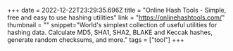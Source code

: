 +++
date = 2022-12-22T23:29:35.696Z
title = "Online Hash Tools - Simple, free and easy to use hashing utilities"
link = "https://onlinehashtools.com/"
thumbnail = ""
snippet="World's simplest collection of useful utilities for hashing data. Calculate MD5, SHA1, SHA2, BLAKE and Keccak hashes, generate random checksums, and more."
tags = ["tool"]
+++
